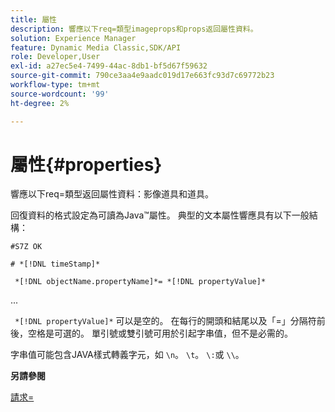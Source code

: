 ```yaml
---
title: 屬性
description: 響應以下req=類型imageprops和props返回屬性資料。
solution: Experience Manager
feature: Dynamic Media Classic,SDK/API
role: Developer,User
exl-id: a27ec5e4-7499-44ac-8db1-bf5d67f59632
source-git-commit: 790ce3aa4e9aadc019d17e663fc93d7c69772b23
workflow-type: tm+mt
source-wordcount: '99'
ht-degree: 2%

---
```


# 屬性{#properties}

響應以下req=類型返回屬性資料：影像道具和道具。

回復資料的格式設定為可讀為Java™屬性。 典型的文本屬性響應具有以下一般結構：

`#S7Z OK`

`# *[!DNL timeStamp]*`

` *[!DNL objectName.propertyName]*= *[!DNL propertyValue]*`

...

` *[!DNL propertyValue]*` 可以是空的。 在每行的開頭和結尾以及「=」分隔符前後，空格是可選的。 單引號或雙引號可用於引起字串值，但不是必需的。

字串值可能包含JAVA樣式轉義字元，如 `\n`。 `\t`。 `\:`或 `\\`。

**另請參閱**

[請求=](../../../../../ir-api/http-protocol/image-rendering-api-ref/c-ir-http-protocol-ref/c-ir-http-protocol-command-reference/r-ir-req.md#reference-792b1a663fb64261bd2de2a209b847fb)
